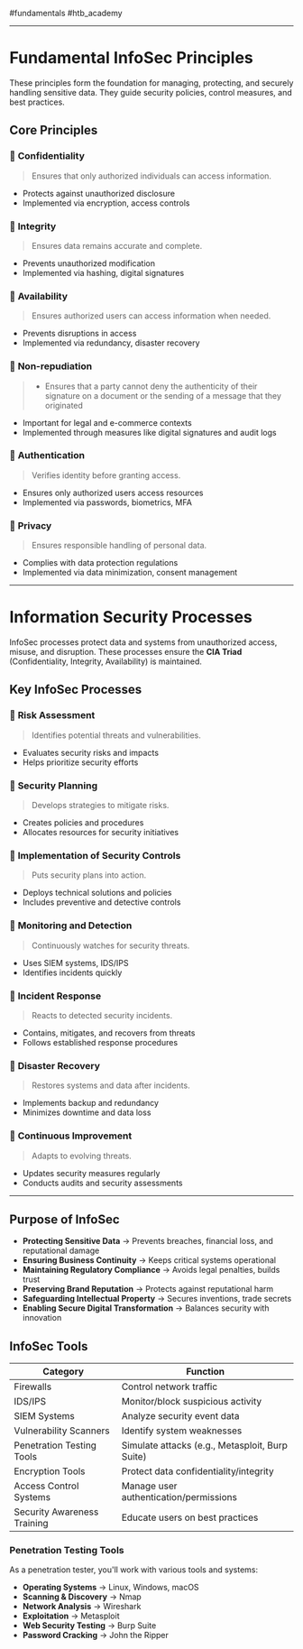 #fundamentals #htb_academy 

---
# **Fundamental InfoSec Principles**  
These principles form the foundation for managing, protecting, and securely handling sensitive data. They guide security policies, control measures, and best practices.  

## **Core Principles**  

### 🔹 **Confidentiality**  
> Ensures that only authorized individuals can access information.  
- Protects against unauthorized disclosure  
- Implemented via encryption, access controls  
### 🔹 **Integrity**  
> Ensures data remains accurate and complete.  
- Prevents unauthorized modification  
- Implemented via hashing, digital signatures  
### 🔹 **Availability**  
> Ensures authorized users can access information when needed.  
- Prevents disruptions in access  
- Implemented via redundancy, disaster recovery  
### 🔹 **Non-repudiation**  
> - Ensures that a party cannot deny the authenticity of their signature on a document or the sending of a message that they originated
- Important for legal and e-commerce contexts  
- Implemented through measures like digital signatures and audit logs  
### 🔹 **Authentication**  
> Verifies identity before granting access.  
- Ensures only authorized users access resources  
- Implemented via passwords, biometrics, MFA  
### 🔹 **Privacy**  
> Ensures responsible handling of personal data.  
- Complies with data protection regulations  
- Implemented via data minimization, consent management  

---
# **Information Security Processes**  
InfoSec processes protect data and systems from unauthorized access, misuse, and disruption. These processes ensure the **CIA Triad** (Confidentiality, Integrity, Availability) is maintained.  

## **Key InfoSec Processes**  

### 🔹 **Risk Assessment**  
> Identifies potential threats and vulnerabilities.  
- Evaluates security risks and impacts  
- Helps prioritize security efforts  

### 🔹 **Security Planning**  
> Develops strategies to mitigate risks.  
- Creates policies and procedures  
- Allocates resources for security initiatives  

### 🔹 **Implementation of Security Controls**  
> Puts security plans into action.  
- Deploys technical solutions and policies  
- Includes preventive and detective controls  

### 🔹 **Monitoring and Detection**  
> Continuously watches for security threats.  
- Uses SIEM systems, IDS/IPS  
- Identifies incidents quickly  

### 🔹 **Incident Response**  
> Reacts to detected security incidents.  
- Contains, mitigates, and recovers from threats  
- Follows established response procedures  

### 🔹 **Disaster Recovery**  
> Restores systems and data after incidents.  
- Implements backup and redundancy  
- Minimizes downtime and data loss  

### 🔹 **Continuous Improvement**  
> Adapts to evolving threats.  
- Updates security measures regularly  
- Conducts audits and security assessments  

---
## **Purpose of InfoSec**  

- **Protecting Sensitive Data** → Prevents breaches, financial loss, and reputational damage  
- **Ensuring Business Continuity** → Keeps critical systems operational  
- **Maintaining Regulatory Compliance** → Avoids legal penalties, builds trust  
- **Preserving Brand Reputation** → Protects against reputational harm  
- **Safeguarding Intellectual Property** → Secures inventions, trade secrets  
- **Enabling Secure Digital Transformation** → Balances security with innovation  

## **InfoSec Tools**  

| **Category**                | **Function**                                    |
| --------------------------- | ----------------------------------------------- |
| Firewalls                   | Control network traffic                         |
| IDS/IPS                     | Monitor/block suspicious activity               |
| SIEM Systems                | Analyze security event data                     |
| Vulnerability Scanners      | Identify system weaknesses                      |
| Penetration Testing Tools   | Simulate attacks (e.g., Metasploit, Burp Suite) |
| Encryption Tools            | Protect data confidentiality/integrity          |
| Access Control Systems      | Manage user authentication/permissions          |
| Security Awareness Training | Educate users on best practices                 |

### **Penetration Testing Tools**  
As a penetration tester, you'll work with various tools and systems:  

- **Operating Systems** → Linux, Windows, macOS  
- **Scanning & Discovery** → Nmap  
- **Network Analysis** → Wireshark  
- **Exploitation** → Metasploit  
- **Web Security Testing** → Burp Suite  
- **Password Cracking** → John the Ripper  



